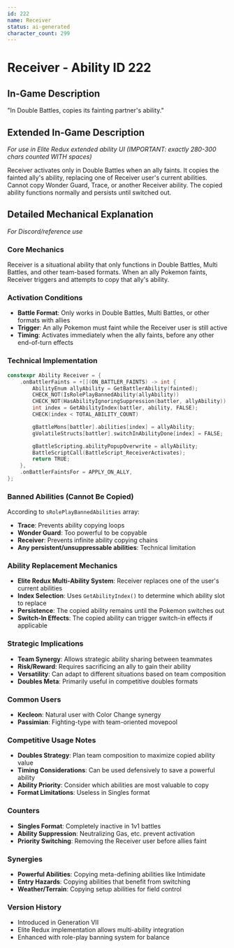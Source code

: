 ```yaml
---
id: 222
name: Receiver
status: ai-generated
character_count: 299
---
```


# Receiver - Ability ID 222

## In-Game Description
"In Double Battles, copies its fainting partner's ability."

## Extended In-Game Description
*For use in Elite Redux extended ability UI (IMPORTANT: exactly 280-300 chars counted WITH spaces)*

Receiver activates only in Double Battles when an ally faints. It copies the fainted ally's ability, replacing one of Receiver user's current abilities. Cannot copy Wonder Guard, Trace, or another Receiver ability. The copied ability functions normally and persists until switched out.

## Detailed Mechanical Explanation
*For Discord/reference use*

### Core Mechanics
Receiver is a situational ability that only functions in Double Battles, Multi Battles, and other team-based formats. When an ally Pokemon faints, Receiver triggers and attempts to copy that ally's ability.

### Activation Conditions
- **Battle Format**: Only works in Double Battles, Multi Battles, or other formats with allies
- **Trigger**: An ally Pokemon must faint while the Receiver user is still active
- **Timing**: Activates immediately when the ally faints, before any other end-of-turn effects

### Technical Implementation
```cpp
constexpr Ability Receiver = {
    .onBattlerFaints = +[](ON_BATTLER_FAINTS) -> int {
        AbilityEnum allyAbility = GetBattlerAbility(fainted);
        CHECK_NOT(IsRolePlayBannedAbility(allyAbility))
        CHECK_NOT(HasAbilityIgnoringSuppression(battler, allyAbility))
        int index = GetAbilityIndex(battler, ability, FALSE);
        CHECK(index < TOTAL_ABILITY_COUNT)

        gBattleMons[battler].abilities[index] = allyAbility;
        gVolatileStructs[battler].switchInAbilityDone[index] = FALSE;

        gBattleScripting.abilityPopupOverwrite = allyAbility;
        BattleScriptCall(BattleScript_ReceiverActivates);
        return TRUE;
    },
    .onBattlerFaintsFor = APPLY_ON_ALLY,
};
```

### Banned Abilities (Cannot Be Copied)
According to `sRolePlayBannedAbilities` array:
- **Trace**: Prevents ability copying loops
- **Wonder Guard**: Too powerful to be copyable
- **Receiver**: Prevents infinite ability copying chains
- **Any persistent/unsuppressable abilities**: Technical limitation

### Ability Replacement Mechanics
- **Elite Redux Multi-Ability System**: Receiver replaces one of the user's current abilities
- **Index Selection**: Uses `GetAbilityIndex()` to determine which ability slot to replace
- **Persistence**: The copied ability remains until the Pokemon switches out
- **Switch-In Effects**: The copied ability can trigger switch-in effects if applicable

### Strategic Implications
- **Team Synergy**: Allows strategic ability sharing between teammates
- **Risk/Reward**: Requires sacrificing an ally to gain their ability
- **Versatility**: Can adapt to different situations based on team composition
- **Doubles Meta**: Primarily useful in competitive doubles formats

### Common Users
- **Kecleon**: Natural user with Color Change synergy
- **Passimian**: Fighting-type with team-oriented movepool

### Competitive Usage Notes
- **Doubles Strategy**: Plan team composition to maximize copied ability value
- **Timing Considerations**: Can be used defensively to save a powerful ability
- **Ability Priority**: Consider which abilities are most valuable to copy
- **Format Limitations**: Useless in Singles format

### Counters
- **Singles Format**: Completely inactive in 1v1 battles
- **Ability Suppression**: Neutralizing Gas, etc. prevent activation
- **Priority Switching**: Removing the Receiver user before allies faint

### Synergies
- **Powerful Abilities**: Copying meta-defining abilities like Intimidate
- **Entry Hazards**: Copying abilities that benefit from switching
- **Weather/Terrain**: Copying setup abilities for field control

### Version History
- Introduced in Generation VII
- Elite Redux implementation allows multi-ability integration
- Enhanced with role-play banning system for balance